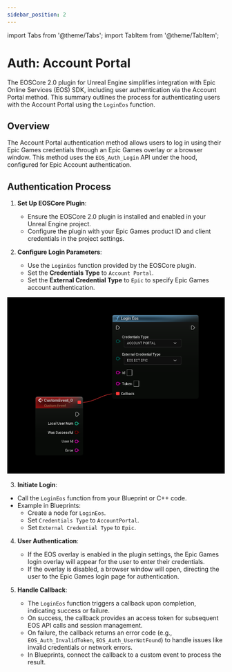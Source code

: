 ```yaml
---
sidebar_position: 2
---
```


import Tabs from '@theme/Tabs';
import TabItem from '@theme/TabItem';

# Auth: Account Portal
The EOSCore 2.0 plugin for Unreal Engine simplifies integration with Epic Online Services (EOS) SDK, including user authentication via the Account Portal method. This summary outlines the process for authenticating users with the Account Portal using the `LoginEos` function.

## Overview
The Account Portal authentication method allows users to log in using their Epic Games credentials through an Epic Games overlay or a browser window. This method uses the `EOS_Auth_Login` API under the hood, configured for Epic Account authentication.

## Authentication Process
1. **Set Up EOSCore Plugin**:
   - Ensure the EOSCore 2.0 plugin is installed and enabled in your Unreal Engine project.
   - Configure the plugin with your Epic Games product ID and client credentials in the project settings.

2. **Configure Login Parameters**:
   - Use the `LoginEos` function provided by the EOSCore plugin.
   - Set the **Credentials Type** to `Account Portal`.
   - Set the **External Credential Type** to `Epic` to specify Epic Games account authentication.

![Image](./images/login_eos_account_portal.png)

3. **Initiate Login**:
- Call the `LoginEos` function from your Blueprint or C++ code.
- Example in Blueprints:
    - Create a node for `LoginEos`.
    - Set `Credentials Type` to `AccountPortal`.
    - Set `External Credential Type` to `Epic`.

4. **User Authentication**:
   - If the EOS overlay is enabled in the plugin settings, the Epic Games login overlay will appear for the user to enter their credentials.
   - If the overlay is disabled, a browser window will open, directing the user to the Epic Games login page for authentication.

5. **Handle Callback**:
   - The `LoginEos` function triggers a callback upon completion, indicating success or failure.
   - On success, the callback provides an access token for subsequent EOS API calls and session management.
   - On failure, the callback returns an error code (e.g., `EOS_Auth_InvalidToken`, `EOS_Auth_UserNotFound`) to handle issues like invalid credentials or network errors.
   - In Blueprints, connect the callback to a custom event to process the result.
